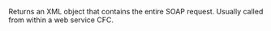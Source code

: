 Returns an XML object that contains the entire SOAP
        request. Usually called from within a web service CFC.